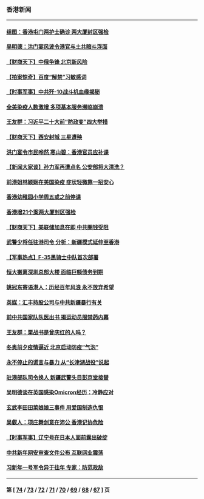 ### 香港新闻
---
#### [组图：香港屯门两护士确诊 两大厦封区强检](../../pages/ncid1349362/n13504421.md) 
#### [吴明德：洪门宴风波令港官与土共暗斗浮面](../../pages/ncid1349362/n13503503.md) 
#### [【财商天下】中俄争锋 北京新风险](../../pages/ncid1349362/n13503030.md) 
#### [【拍案惊奇】百度“解禁”习敏感词](../../pages/ncid1349362/n13502555.md) 
#### [【时事军事】中共歼-10战斗机血缘揭秘](../../pages/ncid1349362/n13501464.md) 
#### [全美染疫人数激增 多项基本服务濒临崩溃](../../pages/ncid1349362/n13501405.md) 
#### [王友群：习近平二十大前“防政变”四大举措](../../pages/ncid1349362/n13500588.md) 
#### [【财商天下】西安封城 三星遭殃](../../pages/ncid1349362/n13500370.md) 
#### [洪门宴令市民哗然 寒山碧：香港官员应补课](../../pages/ncid1349362/n13500077.md) 
#### [【新闻大家谈】孙力军再遭点名 公安部将大清洗？](../../pages/ncid1349362/n13499985.md) 
#### [前港姐林颖娴在美国染疫 症状轻微靠一招安心](../../pages/ncid1349362/n13498420.md) 
#### [香港幼稚园小学周五或之前停课](../../pages/ncid1349362/n13498465.md) 
#### [香港增21个案两大厦封区强检](../../pages/ncid1349362/n13498390.md) 
#### [【财商天下】美联储加息在即 中共圈钱受阻](../../pages/ncid1349362/n13498186.md) 
#### [武警少将任驻港司令 分析：新疆模式延伸至香港](../../pages/ncid1349362/n13497178.md) 
#### [【军事热点】F-35黑骑士中队首次部署](../../pages/ncid1349362/n13496656.md) 
#### [恒大搬离深圳总部大楼 面临巨额债务到期](../../pages/ncid1349362/n13496972.md) 
#### [姚冠东寄语港人：历经百年风浪 永不放弃希望](../../pages/ncid1349362/n13496223.md) 
#### [英媒：汇丰持股公司与中共新疆暴行有关](../../pages/ncid1349362/n13496485.md) 
#### [前中共国家队队医出书 揭运动员服禁药内幕](../../pages/ncid1349362/n13496354.md) 
#### [王友群：栗战书是曾庆红的人吗？](../../pages/ncid1349362/n13495738.md) 
#### [冬奥前夕疫情逼近 北京启动防疫“气泡”](../../pages/ncid1349362/n13494897.md) 
#### [永不停止的谎言与暴力 从“长津湖战役”说起](../../pages/ncid1349362/n13494094.md) 
#### [驻港部队司令换人 新疆武警头目彭京堂接替](../../pages/ncid1349362/n13493110.md) 
#### [吴明德谈在英国感染Omicron经历：冷静应对](../../pages/ncid1349362/n13493350.md) 
#### [玄武李田田菜娘娘三事件 用爱国制造仇恨](../../pages/ncid1349362/n13493049.md) 
#### [吴叡人：项庄舞剑意在沛公 香港记协危险](../../pages/ncid1349362/n13492592.md) 
#### [【时事军事】辽宁号在日本人面前露出破绽](../../pages/ncid1349362/n13491856.md) 
#### [中共新年网安审查文件公布 互联网业震荡](../../pages/ncid1349362/n13491732.md) 
#### [习新年一号军令异于往年 专家：防范政敌](../../pages/ncid1349362/n13491561.md) 

---
#### 第 [ [74](./74.md) / [73](./73.md) / [72](./72.md) / [71](./71.md) / [70](./70.md) / [69](./69.md) / [68](./68.md) / [67](./67.md) ] 页
